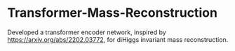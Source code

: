 # Transformer-Mass-Reconstruction

Developed a transformer encoder network, inspired by https://arxiv.org/abs/2202.03772, for diHiggs invariant mass reconstruction.
